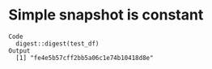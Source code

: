# Simple snapshot is constant

    Code
      digest::digest(test_df)
    Output
      [1] "fe4e5b57cff2bb5a06c1e74b10418d8e"

